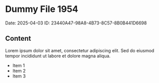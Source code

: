 # Dummy File 1954

Date: 2025-04-03
ID: 23440A47-98A8-4B73-8C57-8B0B441D6698

## Content

Lorem ipsum dolor sit amet, consectetur adipiscing elit.
Sed do eiusmod tempor incididunt ut labore et dolore magna aliqua.

* Item 1
* Item 2
* Item 3

